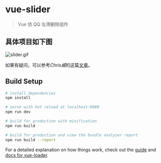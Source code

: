 # vue-slider

> Vue 仿 QQ 左滑删除组件

## 具体项目如下图

![slider.gif](https://upload-images.jianshu.io/upload_images/6633377-23f94155957cfd91.gif?imageMogr2/auto-orient/strip)

如果有疑问，可以参考*Chris威*的这篇[文章](https://github.com/liuzhuan/vue-slider.git)。

## Build Setup

```sh
# install dependencies
npm install

# serve with hot reload at localhost:8080
npm run dev

# build for production with minification
npm run build

# build for production and view the bundle analyzer report
npm run build --report
```

For a detailed explanation on how things work, check out the [guide](http://vuejs-templates.github.io/webpack/) and [docs for vue-loader](http://vuejs.github.io/vue-loader).
